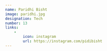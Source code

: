 ```yaml
---
name: Paridhi Bisht
image: paridhi.jpg
designation: Tech
number: 13
links:
    -
        icon: instagram
        url: https://instagram.com/pidibisht
---
```


